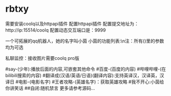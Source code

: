 # rbtxy

需要安装coolq以及httpapi插件
配置httpapi插件
配置提交地址为：http://ip:15514/coolq
配置动态交互端口是：9999

一个可拓展的qq机器人，她的名字叫小茵
小茵的功能列表:\n注：所有()里的参数均为可选

私聊监控：接收图片需要coolq pro版

#say-(少年):播放后面的内容,可嵌套其他命令
#百度-(百度的内容)
#哔哩哔哩-(在bilibili搜索的内容)
#翻译成(汉语/英语/日语)(翻译内容):支持英译汉，汉译英，汉译日
#电影-(电影名字)
#王者攻略-(英雄名字)：获取英雄攻略
#我不开心:小茵给你讲笑话
##自闭:随机禁言
更多请参考源码...
